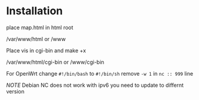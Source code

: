 # Installation

place map.html in html root

/var/www/html  or /www

Place vis in cgi-bin and make +x

/var/www/html/cgi-bin  or /www/cgi-bin

For OpenWrt
change `#!/bin/bash` to `#!/bin/sh`
remove `-w 1` in `nc :: 999` line

*NOTE*
Debian NC does not work with ipv6 you need to update to differnt version
